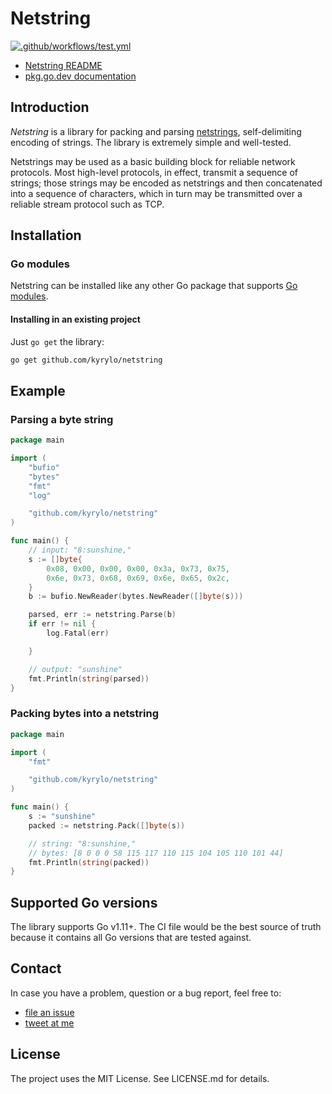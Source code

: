 Netstring
=========

[![.github/workflows/test.yml](https://github.com/kyrylo/netstring/actions/workflows/test.yml/badge.svg?branch=master)](https://github.com/kyrylo/netstring/actions/workflows/test.yml)

* [Netstring README][netstring-github]
* [pkg.go.dev documentation][docs]

Introduction
------------

_Netstring_ is a library for packing and parsing [netstrings][netstring],
self-delimiting encoding of strings. The library is extremely simple and well-tested.

Netstrings may be used as a basic building block for reliable network protocols.
Most high-level protocols, in effect, transmit a sequence of strings; those
strings may be encoded as netstrings and then concatenated into a sequence of
characters, which in turn may be transmitted over a reliable stream protocol
such as TCP.

Installation
------------

### Go modules

Netstring can be installed like any other Go package that supports [Go
modules][go-mod].

#### Installing in an existing project

Just `go get` the library:

```sh
go get github.com/kyrylo/netstring
```

Example
-------

### Parsing a byte string

```go
package main

import (
	"bufio"
	"bytes"
	"fmt"
	"log"

	"github.com/kyrylo/netstring"
)

func main() {
	// input: "8:sunshine,"
	s := []byte{
		0x08, 0x00, 0x00, 0x00, 0x3a, 0x73, 0x75,
		0x6e, 0x73, 0x68, 0x69, 0x6e, 0x65, 0x2c,
	}
	b := bufio.NewReader(bytes.NewReader([]byte(s)))

	parsed, err := netstring.Parse(b)
	if err != nil {
		log.Fatal(err)

	}

	// output: "sunshine"
	fmt.Println(string(parsed))
}
```

### Packing bytes into a netstring

```go
package main

import (
	"fmt"

	"github.com/kyrylo/netstring"
)

func main() {
	s := "sunshine"
	packed := netstring.Pack([]byte(s))

	// string: "8:sunshine,"
	// bytes: [8 0 0 0 58 115 117 110 115 104 105 110 101 44]
	fmt.Println(string(packed))
}
```

Supported Go versions
---------------------

The library supports Go v1.11+. The CI file would be the best source of truth
because it contains all Go versions that are tested against.

Contact
-------

In case you have a problem, question or a bug report, feel free to:

* [file an issue][issues]
* [tweet at me][twitter]

License
-------

The project uses the MIT License. See LICENSE.md for details.

[netstring-github]: https://github.com/kyrylo/netstring
[netstring]: https://cr.yp.to/proto/netstrings.txt
[semver2]: http://semver.org/spec/v2.0.0.html
[go-mod]: https://github.com/golang/go/wiki/Modules
[issues]: https://github.com/kyrylo/netstring/issues
[twitter]: https://twitter.com/kyrylosilin
[docs]: https://pkg.go.dev/github.com/kyrylo/netstring
